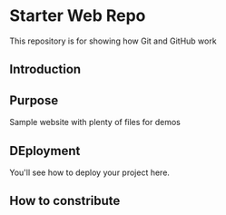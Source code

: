 # Starter Web Repo

This repository is for showing how Git and GitHub work

## Introduction

## Purpose

Sample website with plenty of files for demos

## DEployment 

You'll see how to deploy your project here.

## How to constribute
